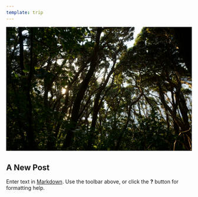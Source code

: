 ```yaml
---
template: trip
---
```

![test.JPG](test.JPG)
## A New Post

Enter text in [Markdown](http://daringfireball.net/projects/markdown/). Use the toolbar above, or click the **?** button for formatting help.
